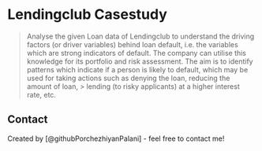 # Lendingclub Casestudy
> Analyse the given Loan data of Lendingclub to understand the driving factors (or driver variables) behind loan default, i.e. the variables which are strong indicators of 
> default.  The company can utilise this knowledge for its portfolio and risk assessment. 
> The aim is to identify patterns which indicate if a person is likely to default, which may be used for taking actions such as denying the loan, reducing the amount of loan, > lending (to risky applicants) at a higher interest rate, etc.

## Contact
Created by [@githubPorchezhiyanPalani] - feel free to contact me!